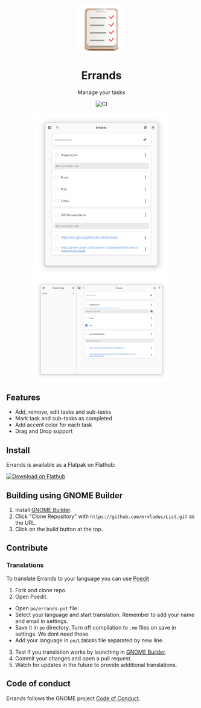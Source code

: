 
<div align="center">
  <img src="data/icons/io.github.mrvladus.List.svg" width="128" height="128">

  # Errands

  Manage your tasks

  ![CI](https://github.com/mrvladus/List/actions/workflows/CI.yml/badge.svg)
<p align="center">
  <img src="screenshots/main.png" width="360" align="center">
  <img src="screenshots/secondary.png" width="360" align="center">
</p>
</div>

## Features
- Add, remove, edit tasks and sub-tasks
- Mark task and sub-tasks as completed
- Add accent color for each task
- Drag and Drop support

## Install
Errands is available as a Flatpak on Flathub:

<a href="https://flathub.org/apps/details/io.github.mrvladus.List"><img width='240' alt='Download on Flathub' src='https://dl.flathub.org/assets/badges/flathub-badge-en.png'/></a>

## Building using GNOME Builder
1. Install [GNOME Builder](https://flathub.org/apps/org.gnome.Builder).
2. Click "Clone Repository" with `https://github.com/mrvladus/List.git` as the URL.
3. Click on the build button at the top.

## Contribute

### Translations
To translate Errands to your language you can use <a href="https://flathub.org/ru/apps/net.poedit.Poedit">Poedit</a>
1. Fork and clone repo.
2. Open Poedit.
- Open `po/errands.pot` file.
- Select your language and start translation. Remember to add your name and email in settings.
- Save it in `po` directory. Turn off compilation to `.mo` files on save in settings. We dont need those.
- Add your language in `po/LINGUAS` file separated by new line.
3. Test if you translation works by launching in [GNOME Builder](https://flathub.org/apps/org.gnome.Builder).
5. Commit your changes and open a pull request.
6. Watch for updates in the future to provide additional translations.

## Code of conduct

Errands follows the GNOME project [Code of Conduct](https://wiki.gnome.org/Foundation/CodeOfConduct).
